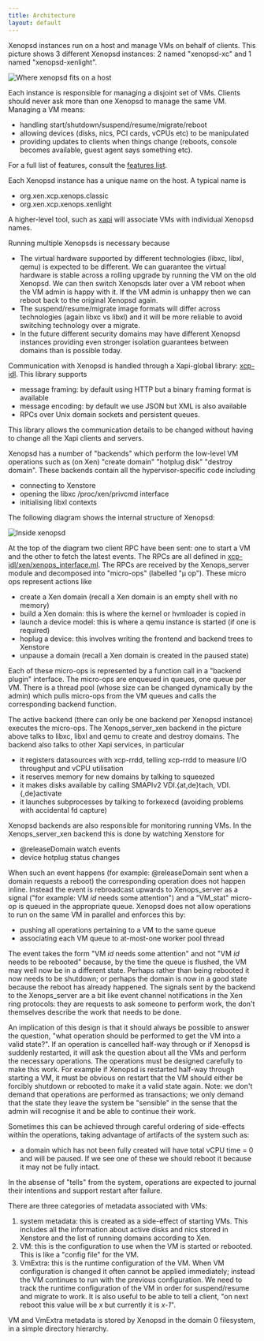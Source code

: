 ```yaml
---
title: Architecture
layout: default
---
```


Xenopsd instances run on a host and manage VMs on behalf of clients. This
picture shows 3 different Xenopsd instances: 2 named "xenopsd-xc" and 1 named
"xenopsd-xenlight".

![Where xenopsd fits on a host](host.svg)

Each instance is responsible for managing a disjoint set of VMs. Clients should
never ask more than one Xenopsd to manage the same VM.
Managing a VM means:

- handling start/shutdown/suspend/resume/migrate/reboot
- allowing devices (disks, nics, PCI cards, vCPUs etc) to be manipulated
- providing updates to clients when things change (reboots, console becomes
  available, guest agent says something etc).

For a full list of features, consult the [features list](features.html).

Each Xenopsd instance has a unique name on the host. A typical name is

- org.xen.xcp.xenops.classic
- org.xen.xcp.xenops.xenlight

A higher-level tool, such as [xapi](https://github.com/xapi-project/xen-api)
will associate VMs with individual Xenopsd names.

Running multiple Xenopsds is necessary because

- The virtual hardware supported by different technologies (libxc, libxl, qemu)
  is expected to be different. We can guarantee the virtual hardware is stable
  across a rolling upgrade by running the VM on the old Xenopsd. We can then switch
  Xenopsds later over a VM reboot when the VM admin is happy with it. If the
  VM admin is unhappy then we can reboot back to the original Xenopsd again.
- The suspend/resume/migrate image formats will differ across technologies
  (again libxc vs libxl) and it will be more reliable to avoid switching
  technology over a migrate.
- In the future different security domains may have different Xenopsd instances
  providing even stronger isolation guarantees between domains than is possible
  today.

Communication with Xenopsd is handled through a Xapi-global library:
[xcp-idl](https://github.com/xapi-project/xcp-idl). This library supports

- message framing: by default using HTTP but a binary framing format is
  available
- message encoding: by default we use JSON but XML is also available
- RPCs over Unix domain sockets and persistent queues.

This library allows the communication details to be changed without having to
change all the Xapi clients and servers.

Xenopsd has a number of "backends" which perform the low-level VM operations
such as (on Xen) "create domain" "hotplug disk" "destroy domain". These backends
contain all the hypervisor-specific code including

- connecting to Xenstore
- opening the libxc /proc/xen/privcmd interface
- initialising libxl contexts

The following diagram shows the internal structure of Xenopsd:

![Inside xenopsd](xenopsd.svg)

At the top of the diagram two client RPC have been sent: one to start a VM
and the other to fetch the latest events. The RPCs are all defined in
[xcp-idl/xen/xenops_interface.ml](https://github.com/xapi-project/xcp-idl/blob/master/xen/xenops_interface.ml).
The RPCs are received by the Xenops_server module and decomposed into
"micro-ops" (labelled "μ op"). These micro ops represent actions like

- create a Xen domain (recall a Xen domain is an empty shell with no memory)
- build a Xen domain: this is where the kernel or hvmloader is copied in
- launch a device model: this is where a qemu instance is started (if one is
  required)
- hoplug a device: this involves writing the frontend and backend trees to
  Xenstore
- unpause a domain (recall a Xen domain is created in the paused state)

Each of these micro-ops is represented by a function call in a "backend plugin"
interface. The micro-ops are enqueued in queues, one queue per VM. There is a
thread pool (whose size can be changed dynamically by the admin) which pulls
micro-ops from the VM queues and calls the corresponding backend function.

The active backend (there can only be one backend per Xenopsd instance)
executes the micro-ops. The Xenops_server_xen backend in the picture above
talks to libxc, libxl and qemu to create and destroy domains. The backend
also talks to other Xapi services, in particular

- it registers datasources with xcp-rrdd, telling xcp-rrdd to measure I/O
  throughput and vCPU utilisation
- it reserves memory for new domains by talking to squeezed
- it makes disks available by calling SMAPIv2 VDI.{at,de}tach, VDI.{,de}activate
- it launches subprocesses by talking to forkexecd (avoiding problems with
  accidental fd capture)

Xenopsd backends are also responsible for monitoring running VMs. In the
Xenops_server_xen backend this is done by watching Xenstore for

- @releaseDomain watch events
- device hotplug status changes

When such an event happens (for example: @releaseDomain sent when a domain
requests a reboot) the corresponding operation does not happen inline. Instead
the event is rebroadcast upwards to Xenops_server as a signal ("for example:
VM _id_ needs some attention") and a "VM_stat" micro-op is queued in the
appropriate queue. Xenopsd does not allow operations to run on the same VM
in parallel and enforces this by:

- pushing all operations pertaining to a VM to the same queue
- associating each VM queue to at-most-one worker pool thread

The event takes the form "VM _id_ needs some attention" and not "VM _id_ needs
to be rebooted" because, by the time the queue is flushed, the VM may well now
be in a different state. Perhaps rather than being rebooted it now needs to
be shutdown; or perhaps the domain is now in a good state because the reboot
has already happened. The signals sent by the backend to the Xenops_server are
a bit like event channel notifications in the Xen ring protocols: they are
requests to ask someone to perform work, the don't themselves describe the work
that needs to be done.

An implication of this design is that it should always be possible to answer
the question, "what operation should be performed to get the VM into a valid state?".
If an operation is cancelled half-way through or if Xenopsd is suddenly restarted,
it will ask the question about all the VMs and perform the necessary operations.
The operations must be designed carefully to make this work. For example if Xenopsd
is restarted half-way through starting a VM, it must be obvious on restart that
the VM should either be forcibly shutdown or rebooted to make it a valid state
again. Note: we don't demand that operations are performed as transactions;
we only demand that the state they leave the system be "sensible" in the sense
that the admin will recognise it and be able to continue their work.

Sometimes this can be achieved through careful ordering of side-effects
within the operations, taking advantage of artifacts of the system such as:

- a domain which has not been fully created will have total vCPU time = 0 and
  will be paused. If we see one of these we should reboot it because it may
  not be fully intact.

In the absense of "tells" from the system, operations are expected to journal
their intentions and support restart after failure.

There are three categories of metadata associated with VMs:

1. system metadata: this is created as a side-effect of starting VMs. This
   includes all the information about active disks and nics stored in Xenstore
   and the list of running domains according to Xen.
2. VM: this is the configuration to use when the VM is started or rebooted.
   This is like a "config file" for the VM.
3. VmExtra: this is the runtime configuration of the VM. When VM configuration
   is changed it often cannot be applied immediately; instead the VM continues
   to run with the previous configuration. We need to track the runtime
   configuration of the VM in order for suspend/resume and migrate to work. It
   is also useful to be able to tell a client, "on next reboot this value will
   be _x_ but currently it is _x-1_".

VM and VmExtra metadata is stored by Xenopsd in the domain 0 filesystem, in
a simple directory hierarchy.
